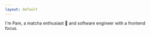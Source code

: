 ```yaml
---
layout: default
---
```


I'm Pam, a matcha enthusiast 🍵 and software engineer with a frontend focus.
